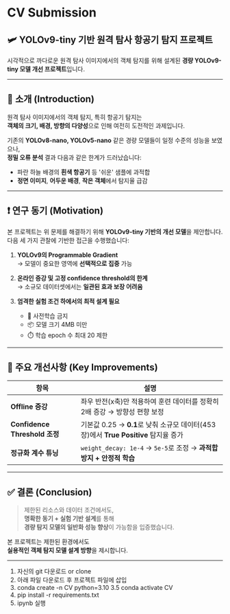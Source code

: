 # CV Submission

## 🛩️ YOLOv9-tiny 기반 원격 탐사 항공기 탐지 프로젝트  
시각적으로 까다로운 원격 탐사 이미지에서의 객체 탐지를 위해 설계된 **경량 YOLOv9-tiny 모델 개선 프로젝트**입니다.

---

## 📌 소개 (Introduction)

원격 탐사 이미지에서의 객체 탐지, 특히 항공기 탐지는  
**객체의 크기, 배경, 방향의 다양성**으로 인해 여전히 도전적인 과제입니다.

기존의 **YOLOv8-nano, YOLOv5-nano** 같은 경량 모델들이 일정 수준의 성능을 보였으나,  
**정밀 오류 분석** 결과 다음과 같은 한계가 드러났습니다:

- 파란 하늘 배경의 **흰색 항공기** 등 '쉬운' 샘플에 과적합  
- **정면 이미지**, **어두운 배경**, **작은 객체**에서 탐지율 급감

---

## ❗ 연구 동기 (Motivation)

본 프로젝트는 위 문제를 해결하기 위해 **YOLOv9-tiny 기반의 개선 모델**을 제안합니다.  
다음 세 가지 관찰에 기반한 접근을 수행했습니다:

1. **YOLOv9의 Programmable Gradient**  
   → 모델이 중요한 영역에 **선택적으로 집중** 가능

2. **온라인 증강 및 고정 confidence threshold의 한계**  
   → 소규모 데이터셋에서는 **일관된 효과 보장 어려움**

3. **엄격한 실험 조건 하에서의 최적 설계 필요**
   - 🚫 사전학습 금지  
   - 📦 모델 크기 4MB 미만  
   - ⏱️ 학습 epoch 수 최대 20 제한  

---

## 🔧 주요 개선사항 (Key Improvements)

| 항목                      | 설명 |
|--------------------------|------|
| **Offline 증강**          | 좌우 반전(x축)만 적용하여 훈련 데이터를 정확히 2배 증강 → 방향성 편향 보정 |
| **Confidence Threshold 조정** | 기본값 0.25 → **0.1**로 낮춰 소규모 데이터(453장)에서 **True Positive** 탐지율 증가 |
| **정규화 계수 튜닝**      | `weight_decay: 1e-4` → `5e-5`로 조정 → **과적합 방지 + 안정적 학습** |

---

## ✅ 결론 (Conclusion)

> 제한된 리소스와 데이터 조건에서도,  
> **명확한 동기 + 실험 기반 설계**를 통해  
> **경량 탐지 모델의 일반화 성능 향상**이 가능함을 입증했습니다.

본 프로젝트는 제한된 환경에서도  
**실용적인 객체 탐지 모델 설계 방향**을 제시합니다.

---
1. 자신의 git 다운로드 or clone
2. 아래 파일 다운로드 후 프로젝트 파일에 삽입
3. conda create -n CV python=3.10
3.5 conda activate CV
4. pip install -r requirements.txt
5. ipynb 실행